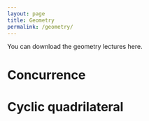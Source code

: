 ```yaml
---
layout: page
title: Geometry
permalink: /geometry/
---
```

You can download the geometry lectures here. 

# Concurrence
# Cyclic quadrilateral

